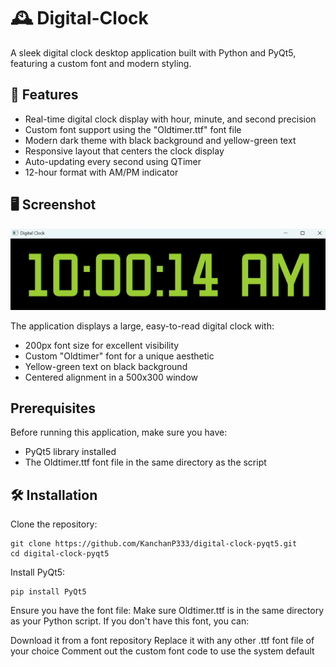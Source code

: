 # 🕰️ Digital-Clock
A sleek digital clock desktop application built with Python and PyQt5, featuring a custom font and modern styling.

## 📌 Features

- Real-time digital clock display with hour, minute, and second precision
- Custom font support using the "Oldtimer.ttf" font file
- Modern dark theme with black background and yellow-green text
- Responsive layout that centers the clock display
- Auto-updating every second using QTimer
- 12-hour format with AM/PM indicator

## 🖥️ Screenshot

![Digital Clock Screenshot](screenshot.png)

The application displays a large, easy-to-read digital clock with:

- 200px font size for excellent visibility
- Custom "Oldtimer" font for a unique aesthetic
- Yellow-green text on black background
- Centered alignment in a 500x300 window

## Prerequisites
Before running this application, make sure you have:

- PyQt5 library installed
- The Oldtimer.ttf font file in the same directory as the script

## 🛠️ Installation

Clone the repository:

```
git clone https://github.com/KanchanP333/digital-clock-pyqt5.git
cd digital-clock-pyqt5
```

Install PyQt5:

```
pip install PyQt5
```

Ensure you have the font file:
Make sure Oldtimer.ttf is in the same directory as your Python script. If you don't have this font, you can:

Download it from a font repository
Replace it with any other .ttf font file of your choice
Comment out the custom font code to use the system default


